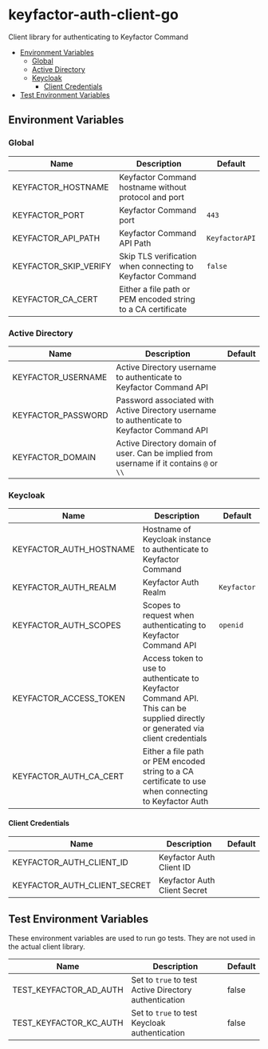 # keyfactor-auth-client-go

Client library for authenticating to Keyfactor Command

<!-- toc -->

- [Environment Variables](#environment-variables)
    * [Global](#global)
    * [Active Directory](#active-directory)
    * [Keycloak](#keycloak)
        + [Client Credentials](#client-credentials)
- [Test Environment Variables](#test-environment-variables)

<!-- tocstop -->

## Environment Variables

### Global

| Name                  | Description                                                  | Default        |
|-----------------------|--------------------------------------------------------------|----------------|
| KEYFACTOR_HOSTNAME    | Keyfactor Command hostname without protocol and port         |                |
| KEYFACTOR_PORT        | Keyfactor Command port                                       | `443`          |
| KEYFACTOR_API_PATH    | Keyfactor Command API Path                                   | `KeyfactorAPI` |
| KEYFACTOR_SKIP_VERIFY | Skip TLS verification when connecting to Keyfactor Command   | `false`        |
| KEYFACTOR_CA_CERT     | Either a file path or PEM encoded string to a CA certificate |                |

### Active Directory

| Name               | Description                                                                                 | Default |
|--------------------|---------------------------------------------------------------------------------------------|---------|
| KEYFACTOR_USERNAME | Active Directory username to authenticate to Keyfactor Command API                          |         |
| KEYFACTOR_PASSWORD | Password associated with Active Directory username to authenticate to Keyfactor Command API |         |
| KEYFACTOR_DOMAIN   | Active Directory domain of user. Can be implied from username if it contains `@` or `\\`    |         |

### Keycloak

| Name                    | Description                                                                                                                     | Default     |
|-------------------------|---------------------------------------------------------------------------------------------------------------------------------|-------------|
| KEYFACTOR_AUTH_HOSTNAME | Hostname of Keycloak instance to authenticate to Keyfactor Command                                                              |             |
| KEYFACTOR_AUTH_REALM    | Keyfactor Auth Realm                                                                                                            | `Keyfactor` |
| KEYFACTOR_AUTH_SCOPES   | Scopes to request when authenticating to Keyfactor Command API                                                                  | `openid`    |
| KEYFACTOR_ACCESS_TOKEN  | Access token to use to authenticate to Keyfactor Command API. This can be supplied directly or generated via client credentials |             |
| KEYFACTOR_AUTH_CA_CERT  | Either a file path or PEM encoded string to a CA certificate to use when connecting to Keyfactor Auth                           |             |

#### Client Credentials

| Name                         | Description                  | Default |
|------------------------------|------------------------------|---------|
| KEYFACTOR_AUTH_CLIENT_ID     | Keyfactor Auth Client ID     |         |
| KEYFACTOR_AUTH_CLIENT_SECRET | Keyfactor Auth Client Secret |         |

## Test Environment Variables

These environment variables are used to run go tests. They are not used in the actual client library.

| Name                   | Description                                           | Default |
|------------------------|-------------------------------------------------------|---------|
| TEST_KEYFACTOR_AD_AUTH | Set to `true` to test Active Directory authentication | false   |
| TEST_KEYFACTOR_KC_AUTH | Set to `true` to test Keycloak authentication         | false   |